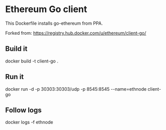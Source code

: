 # Ethereum Go client

This Dockerfile installs go-ethereum from PPA.

Forked from: https://registry.hub.docker.com/u/ethereum/client-go/

## Build it

docker build -t client-go .

## Run it

docker run -d -p 30303:30303/udp -p 8545:8545 --name=ethnode client-go


## Follow logs

docker logs -f ethnode
